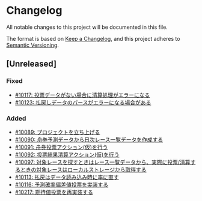 # Changelog

All notable changes to this project will be documented in this file.

The format is based on [Keep a Changelog](https://keepachangelog.com/en/1.0.0/),
and this project adheres to [Semantic Versioning](https://semver.org/spec/v2.0.0.html).

## [Unreleased]

### Fixed

- [#10117: 投票データがない場合に清算処理がエラーになる](https://redmine.u6k.me/issues/10117)
- [#10123: 払戻しデータのパースがエラーになる場合がある](https://redmine.u6k.me/issues/10123)

### Added

- [#10089: プロジェクトを立ち上げる](https://redmine.u6k.me/issues/10089)
- [#10090: 舟券予測データから日次レース一覧データを作成する](https://redmine.u6k.me/issues/10090)
- [#10091: 舟券投票アクション(仮)を行う](https://redmine.u6k.me/issues/10091)
- [#10092: 投票結果清算アクション(仮)を行う](https://redmine.u6k.me/issues/10092)
- [#10097: 対象レースを探すときはレース一覧データから、実際に投票/清算するときの対象レースはローカルストレージから取得する](https://redmine.u6k.me/issues/10097)
- [#10113: 払戻はデータ読み込み時に率に直す](https://redmine.u6k.me/issues/10113)
- [#10116: 予測確率偏差値投票を実装する](https://redmine.u6k.me/issues/10116)
- [#10217: 期待値投票を再実装する](https://redmine.u6k.me/issues/10217)
